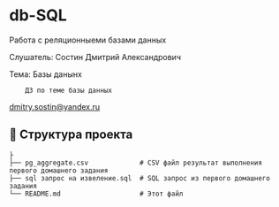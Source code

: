 # db-SQL
Работа с реляционныеми базами данных

Слушатель: Состин Дмитрий Александрович

Тема: Базы данынх
      
        ДЗ по теме базы данных

dmitry.sostin@yandex.ru

## 📂 Структура проекта 
```
├
├── pg_aggregate.csv             # CSV файл результат выполнения первого домашнего задания
├── sql запрос на извеление.sql  # SQL запрос из первого домашнего задания
└── README.md                    # Этот файл
```